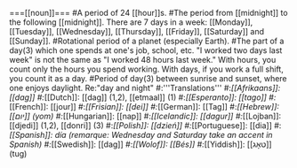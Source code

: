 ===[[noun]]===
#A period of 24 [[hour]]s.
#The period from [[midnight]] to the following [[midnight]]. There are 7 days in a week: [[Monday]], [[Tuesday]], [[Wednesday]], [[Thursday]], [[Friday]], [[Saturday]] and [[Sunday]].
#Rotational period of a planet (especially Earth).
#The part of a day(3) which one spends at one's job, school, etc. "I worked two days last week" is not the same as "I worked 48 hours last week." With hours, you count only the hours you spend working. With days, if you work a full shift, you count it as a day.
#Period of day(3) between sunrise and sunset, where one enjoys daylight. Re:"day and night"
#:'''Translations'''
#:*[[Afrikaans]]: [[dag]]
#:*[[Dutch]]: [[dag]] (1,2), [[etmaal]] (1)
#:*[[Esperanto]]: [[tago]]
#:*[[French]]: [[jour]]
#:*[[Frisian]]: [[dei]]
#:*[[German]]: [[Tag]]
#:*[[Hebrew]]: [[יום]] (yom)
#:*[[Hungarian]]: [[nap]]
#:*[[Icelandic]]: [[dagur]]
#:*[[Lojban]]: [[djedi]] (1,2), [[donri]] (3)
#:*[[Polish]]: [[dzień]]
#:*[[Portuguese]]: [[dia]]
#:*[[Spanish]]: día (remarque: Wednesday and Saturday take an accent in Spanish)
#:*[[Swedish]]: [[dag]]
#:*[[Wolof]]: [[Bés]]
#:*[[Yiddish]]: [[טאָג]] (tug)